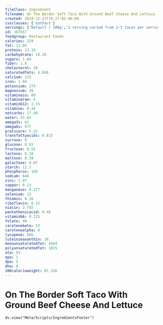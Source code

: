 ```yaml
---
fileClass: Ingredient
filename: On The Border Soft Taco With Ground Beef Cheese And Lettuce
created: 2024-12-21T19:27:02-06:00
cssclasses: ['nutFact']
servings: ['Default | 100g','1 serving varied from 2-3 tacos per serving | 324']
id: 167657
foodgroup: Restaurant Foods
calories: 229
fat: 11.05
protein: 13.19
carbohydrate: 19.28
sugars: 1.84
fiber: 1.8
cholesterol: 30
saturatedfats: 4.848
calcium: 123
iron: 1.94
potassium: 274
magnesium: 30
vitaminaiu: 89
vitaminarae: 4
vitaminb12: 1.15
vitamine: 0.44
netcarbs: 17.48
water: 53.83
omega3s: 61
omega6s: 977
pralscore: 5.25
transfattyacids: 0.815
sucrose: 0
glucose: 0.65
fructose: 0.55
lactose: 0.18
maltose: 0.39
galactose: 0.07
starch: 12.3
phosphorus: 188
sodium: 646
zinc: 1.97
copper: 0.13
manganese: 0.377
selenium: 23
thiamin: 0.16
riboflavin: 0.22
niacin: 2.785
pantothenicacid: 0.46
vitaminb6: 0.125
folate: 40
carotenebeta: 53
carotenealpha: 0
lycopene: 686
luteinzeaxanthin: 28
monounsaturatedfat: 4464
polyunsaturatedfat: 1015
ala: 55
epa: 1
dpa: 5
dha: 0
200calorieweight: 87.336
---
```


# On The Border Soft Taco With Ground Beef Cheese And Lettuce

```dataviewjs
dv.view("Meta/Scripts/IngredientsFooter")
```